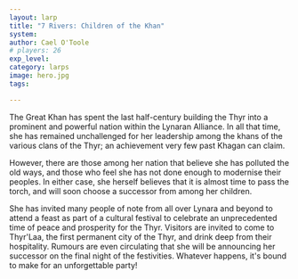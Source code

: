 ```yaml
---
layout: larp
title: "7 Rivers: Children of the Khan"
system: 
author: Cael O'Toole
# players: 26
exp_level: 
category: larps
image: hero.jpg
tags:

---
```


The Great Khan has spent the last half-century building the Thyr into a prominent and powerful nation within the Lynaran Alliance. In all that time, she has remained unchallenged for her leadership among the khans of the various clans of the Thyr; an achievement very few past Khagan can claim.

However, there are those among her nation that believe she has polluted the old ways, and those who feel she has not done enough to modernise their peoples. In either case, she herself believes that it is almost time to pass the torch, and will soon choose a successor from among her children.

She has invited many people of note from all over Lynara and beyond to attend a feast as part of a cultural festival to celebrate an unprecedented time of peace and prosperity for the Thyr. Visitors are invited to come to Thyr'Laa, the first permanent city of the Thyr, and drink deep from their hospitality. Rumours are even circulating that she will be announcing her successor on the final night of the festivities. Whatever happens, it's bound to make for an unforgettable party\!